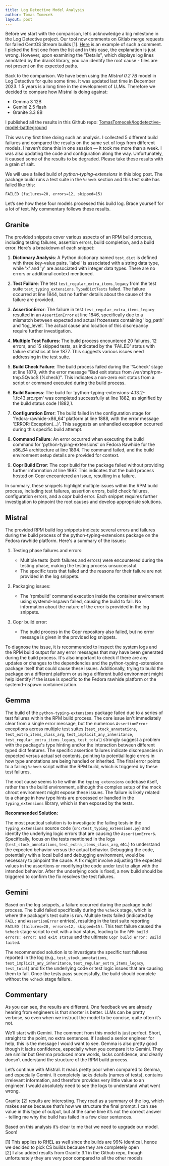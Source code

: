 ```yaml
---
title: Log Detective Model Analysis
author: Tomas Tomecek
layout: post
---
```


Before we start with the comparison, let’s acknowledge a big milestone in the Log Detective project. Our tool now comments on Gitlab merge requests for failed CentOS Stream builds [1]. [Here](https://gitlab.com/redhat/centos-stream/rpms/gimp/-/merge_requests/9#note_2514178124) is an example of such a comment. I picked the first one from the list and in this case, the explanation is just wrong. However, upon examining the "Details", which displays log lines annotated by the drain3 library, you can identify the root cause - files are not present on the expected paths.

Back to the comparison. We have been using the *Mistral 0.2 7B* model in Log Detective for quite some time. It was updated last time in December 2023. 1.5 years is a long time in the development of LLMs. Therefore we decided to compare how Mistral is doing against:
* Gemma 3 12B
* Gemini 2.5 flash
* Granite 3.3 8B

I published all the results in this Github repo: [TomasTomecek/logdetective-model-battleground](https://github.com/TomasTomecek/logdetective-model-battleground)

This was my first time doing such an analysis. I collected 5 different build failures and compared the results on the same set of logs from different models. I haven’t done this in one session — it took me more than a week. I was also updating the code and configuration along the way. Unfortunately, it caused some of the results to be degraded. Please take these results with a grain of salt.

We will use a failed build of *python-typing-extensions* in this blog post. The package build runs a test suite in the `%check` section and this test suite has failed like this:

```
FAILED (failures=20, errors=12, skipped=15)
```

Let’s see how these four models processed this build log. Brace yourself for a lot of text. My commentary follows these results.

## Granite
The provided snippets cover various aspects of an RPM build process, including testing failures, assertion errors, build completion, and a build error. Here's a breakdown of each snippet:

1. **Dictionary Analysis**: A Python dictionary named `test_dict` is defined with three key-value pairs. 'label' is associated with a string data type, while 'x' and 'y' are associated with integer data types. There are no errors or additional context mentioned.

2. **Test Failure**: The test `test_regular_extra_items_legacy` from the test suite `test_typing_extensions.TypedDictTests` failed. The failure occurred at line 1844, but no further details about the cause of the failure are provided.

3. **AssertionError**: The failure in test `test_regular_extra_items_legacy` resulted in an `AssertionError` at line 1846, specifically due to a mismatch between expected and actual frozensets containing 'log_path' and 'log_level'. The actual cause and location of this discrepancy require further investigation.

4. **Multiple Test Failures**: The build process encountered 20 failures, 12 errors, and 15 skipped tests, as indicated by the 'FAILED' status with failure statistics at line 1877. This suggests various issues need addressing in the test suite.

5. **Build Check Failure**: The build process failed during the '%check' stage at line 1879, with the error message "Bad exit status from /var/tmp/rpm-tmp.5QvbcS (%check)". This indicates a non-zero exit status from a script or command executed during the build process.

6. **Build Success**: The build for 'python-typing-extensions-4.13.2-1.fc43.src.rpm' was completed successfully at line 1882, as signified by the build status code (1882,).

7. **Configuration Error**: The build failed in the configuration stage for 'fedora-rawhide-x86_64' platform at line 1888, with the error message 'ERROR: Exception(...)'. This suggests an unhandled exception occurred during this specific build attempt.

8. **Command Failure**: An error occurred when executing the build command for 'python-typing-extensions' on Fedora Rawhide for the x86_64 architecture at line 1894. The command failed, and the build environment setup details are provided for context.

9. **Copr Build Error**: The copr build for the package failed without providing further information at line 1897. This indicates that the build process hosted on Copr encountered an issue, resulting in a failure.

In summary, these snippets highlight multiple issues within the RPM build process, including test failures, assertion errors, build check failures, configuration errors, and a copr build error. Each snippet requires further investigation to pinpoint the root causes and develop appropriate solutions.

## Mistral
The provided RPM build log snippets indicate several errors and failures during the build process of the python-typing-extensions package on the Fedora rawhide platform. Here's a summary of the issues:

1. Testing phase failures and errors:
   - Multiple tests (both failures and errors) were encountered during the testing phase, making the testing process unsuccessful.
   - The specific tests that failed and the reasons for their failure are not provided in the log snippets.

2. Packaging issues:
   - The 'rpmbuild' command execution inside the container environment using systemd-nspawn failed, causing the build to fail. No information about the nature of the error is provided in the log snippets.

3. Copr build error:
   - The build process in the Copr repository also failed, but no error message is given in the provided log snippets.

To diagnose the issue, it is recommended to inspect the system logs and the RPM build output for any error messages that may have been generated during the build process. It's also important to check if there are any updates or changes to the dependencies and the python-typing-extensions package itself that could cause these issues. Additionally, trying to build the package on a different platform or using a different build environment might help identify if the issue is specific to the Fedora rawhide platform or the systemd-nspawn containerization.

## Gemma
The build of the `python-typing-extensions` package failed due to a series of test failures within the RPM build process. The core issue isn't immediately clear from a single error message, but the numerous `AssertionError` exceptions across multiple test suites (`test_stock_annotations`, `test_extra_items_class_arg`, `test_implicit_any_inheritance`, `test_regular_extra_items_legacy`, `test_total`) strongly suggest a problem with the package's type hinting and/or the interaction between different typed dict features. The specific assertion failures indicate discrepancies in expected versus actual set contents, pointing to potential logic errors in how type annotations are being handled or inherited. The final error points to a failing `%check` script within the RPM build, which is triggered by these test failures.

The root cause seems to lie within the `typing_extensions` codebase itself, rather than the build environment, although the complex setup of the mock chroot environment might expose these issues. The failure is likely related to a change in how type hints are processed or handled in the `typing_extensions` library, which is then exposed by the tests.

**Recommended Solution:**

The most practical solution is to investigate the failing tests in the `typing_extensions` source code (`src/test_typing_extensions.py`) and identify the underlying logic errors that are causing the `AssertionError`s.  Specifically, focus on the tests mentioned in the logs (`test_stock_annotations`, `test_extra_items_class_arg`, etc.) to understand the expected behavior versus the actual behavior.  Debugging the code, potentially with a local build and debugging environment, would be necessary to pinpoint the cause.  A fix might involve adjusting the expected values in the assertions or modifying the code under test to align with the intended behavior. After the underlying code is fixed, a new build should be triggered to confirm the fix resolves the test failures.

## Gemini
Based on the log snippets, a failure occurred during the package build process. The build failed specifically during the `%check` stage, which is where the package's test suite is run. Multiple tests failed (indicated by `FAIL:` and `AssertionError` entries), resulting in the test suite reporting `FAILED (failures=20, errors=12, skipped=15)`. This test failure caused the `%check` stage script to exit with a bad status, leading to the `RPM build errors: error: Bad exit status` and the ultimate `Copr build error: Build failed`.

The recommended solution is to investigate the specific test failures reported in the log (e.g., `test_stock_annotations`, `test_implicit_any_inheritance`, `test_regular_extra_items_legacy`, `test_total`) and fix the underlying code or test logic issues that are causing them to fail. Once the tests pass successfully, the build should complete without the `%check` stage failure.

## Commentary
As you can see, the results are different. One feedback we are already hearing from engineers is that shorter is better. LLMs can be pretty verbose, so even when we instruct the model to be concise, quite often it’s not.

We’ll start with Gemini. The comment from this model is just perfect. Short, straight to the point, no extra sentences. If I asked a senior engineer for help, this is the message I would want to see.
Gemma is also pretty good though it lacks confidence, especially when you compare it to Gemini. They are similar but Gemma produced more words, lacks confidence, and clearly doesn’t understand the structure of the RPM build process.

Let’s continue with Mistral. It reads pretty poor when compared to Gemma, and especially Gemini. It completely lacks details (names of tests), contains irrelevant information, and therefore provides very little value to an engineer. I would absolutely need to see the logs to understand what went wrong.

Granite [2] results are interesting. They read as a summary of the log, which makes sense because that’s how we structure the final prompt. I can see value in this type of output, but at the same time it’s not the correct answer - telling me why the build has failed in a few clear sentences.

Based on this analysis it’s clear to me that we need to upgrade our model. Soon!

[1] This applies to RHEL as well since the builds are 99% identical, hence we decided to pick CS builds because they are completely open  
[2] I also added results from Granite 3.1 in the Github repo, though unfortunately they are very poor compared to all the other models  

